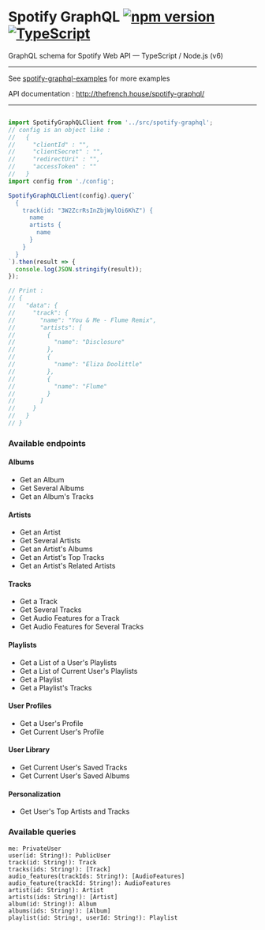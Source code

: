 # Spotify GraphQL [![npm version](https://badge.fury.io/js/spotify-graphql.svg)](https://badge.fury.io/js/spotify-graphql) [![TypeScript](https://badges.frapsoft.com/typescript/code/typescript.svg?v=101)](https://github.com/ellerbrock/typescript-badges/)
GraphQL schema for Spotify Web API — TypeScript / Node.js (v6)

--------

See [spotify-graphql-examples](https://github.com/thefrenchhouse/spotify-graphql-examples) for more examples

API documentation : http://thefrench.house/spotify-graphql/

-------

```typescript

import SpotifyGraphQLClient from '../src/spotify-graphql';
// config is an object like :
//   {
//     "clientId" : "",
//     "clientSecret" : "",
//     "redirectUri" : "",
//     "accessToken" : ""
//   }
import config from './config';

SpotifyGraphQLClient(config).query(`
  {
    track(id: "3W2ZcrRsInZbjWylOi6KhZ") {
      name
      artists {
        name
      }
    }
  }
`).then(result => {
  console.log(JSON.stringify(result));
});

// Print : 
// {
//   "data": {
//     "track": {
//       "name": "You & Me - Flume Remix",
//       "artists": [
//         {
//           "name": "Disclosure"
//         },
//         {
//           "name": "Eliza Doolittle"
//         },
//         {
//           "name": "Flume"
//         }
//       ]
//     }
//   }
// }

```

### Available endpoints

#### Albums
- Get an Album
- Get Several Albums
- Get an Album's Tracks
#### Artists
- Get an Artist
- Get Several Artists
- Get an Artist's Albums
- Get an Artist's Top Tracks
- Get an Artist's Related Artists
#### Tracks
- Get a Track
- Get Several Tracks
- Get Audio Features for a Track
- Get Audio Features for Several Tracks
#### Playlists
- Get a List of a User's Playlists
- Get a List of Current User's Playlists
- Get a Playlist
- Get a Playlist's Tracks
#### User Profiles
- Get a User's Profile
- Get Current User's Profile
#### User Library
- Get Current User's Saved Tracks
- Get Current User's Saved Albums
#### Personalization
- Get User's Top Artists and Tracks

### Available queries

```
me: PrivateUser
user(id: String!): PublicUser
track(id: String!): Track
tracks(ids: String!): [Track]
audio_features(trackIds: String!): [AudioFeatures]
audio_feature(trackId: String!): AudioFeatures
artist(id: String!): Artist
artists(ids: String!): [Artist]
album(id: String!): Album
albums(ids: String!): [Album]
playlist(id: String!, userId: String!): Playlist
```
